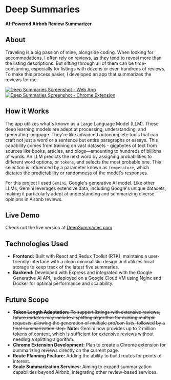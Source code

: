 # Deep Summaries

**AI-Powered Airbnb Review Summarizer**

## About

Traveling is a big passion of mine, alongside coding. When looking for accommodations, I often rely on reviews, as they tend to reveal more than the listing descriptions. But sifting through all of them can be time-consuming, especially for listings with dozens or even hundreds of reviews. To make this process easier, I developed an app that summarizes the reviews for me.

[![Deep Summaries Screenshot - Web App](https://github.com/FrontEnd-Guy/airbnb-review-summarizer/assets/105168167/1c4ea872-e82a-4d6b-b0d5-bc88a6bb40a6)](http://deepsummaries.com)
[![Deep Summaries Screenshot - Chrome Extension](https://github.com/FrontEnd-Guy/airbnb-review-summarizer/assets/105168167/ea824d3e-cc36-4dc1-940e-655a01a3a675)](http://deepsummaries.com)

## How it Works

The app utilizes what's known as a Large Language Model (LLM). These deep learning models are adept at processing, understanding, and generating language. They're like advanced autocomplete tools that can craft not just a word or a sentence but entire paragraphs or essays. This capability comes from training on vast datasets - gigabytes of text from sources like books, articles, and blogs—amounting to hundreds of billions of words. An LLM predicts the next word by assigning probabilities to different word options, or `tokens`, and selects the most probable one. This selection is influenced by a parameter known as `temperature`, which dictates the predictability or randomness of the model's responses.

For this project I used `Gemini`, Google's generative AI model. Like other LLMs, Gemini leverages extensive data, including Google's unique datasets, making it particularly adept at understanding and summarizing diverse opinions in Airbnb reviews.

## Live Demo

Check out the live version at [DeepSummaries.com](http://deepsummaries.com)

## Technologies Used

- **Frontend:** Built with React and Redux Toolkit (RTK), maintains a user-friendly interface with a clean minimalistic design and utilizes local storage to keep track of the latest five summaries.
- **Backend:** Developed with Express and integrated with the Google Generative AI API, is deployed on a Google Cloud VM using Nginx and Docker for optimal performance and scalability.

## Future Scope

- ~~**Token Length Adaptation:** To support listings with extensive reviews, future updates may include a splitting algorithm for making multiple requests, allowing the generation of multiple pro/con lists, followed by a final summarization step.~~
  **Note:** Gemini now provides up to 2 million tokens of context, which is sufficient for extensive reviews without needing a splitting algorithm.
- **Chrome Extension Development:** Plan to create a Chrome extension for summarizing reviews directly on the current page.
- **Route Planning Feature:** Adding the ability to build routes for points of interest.
- **Scale Summarization Services:** Aiming to expand summarization capabilities beyond Airbnb, integrating other review-based services.

